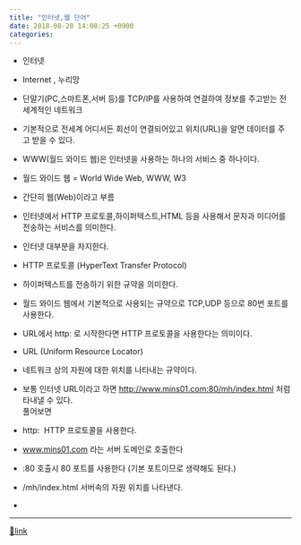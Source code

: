 ```yaml
---
title: "인터넷,웹 단어"
date: 2018-08-20 14:00:25 +0900
categories: 
---
```

  

- 인터넷
- Internet , 누리망
- 단말기(PC,스마트폰,서버 등)를 TCP/IP를 사용하여 연결하여 정보를 주고받는 전세계적인 네트워크
- 기본적으로 전세계 어디서든 회선이 연결되어있고 위치(URL)을 알면 데이터를 주고 받을 수 있다.
- WWW(월드 와이드 웹)은 인터넷을 사용하는 하나의 서비스 중 하나이다.

- 월드 와이드 웹 = World Wide Web, WWW, W3
- 간단히 웹(Web)이라고 부름
- 인터넷에서 HTTP 프로토콜,하이퍼텍스트,HTML 등을 사용해서 문자과 미디어를 전송하는 서비스를 의미한다.
- 인터넷 대부분을 차지한다.

- HTTP 프로토콜 (HyperText Transfer Protocol)
- 하이퍼텍스트를 전송하기 위한 규약을 의미한다.
- 월드 와이드 웹에서 기본적으로 사용되는 규약으로 TCP,UDP 등으로 80번 포트를 사용한다.
- URL에서 http: 로 시작한다면 HTTP 프로토콜을 사용한다는 의미이다.

- URL (Uniform Resource Locator)
- 네트워크 상의 자원에 대한 위치를 나타내는 규약이다.
- 보통 인터넷 URL이라고 하면 http://www.mins01.com:80/mh/index.html 처럼 타내낼 수 있다.  
풀어보면
- http:  HTTP 프로토콜을 사용한다.
- www.mins01.com 라는 서버 도메인로 호출한다
- :80 호출시 80 포트를 사용한다 (기본 포트이므로 생략해도 된다.)
- /mh/index.html 서버속의 자원 위치를 나타낸다.

-   



  


  ***
[🔗link](http://www.mins01.com/mh/tech/read/1187)